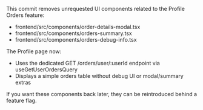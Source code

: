 This commit removes unrequested UI components related to the Profile Orders feature:

- frontend/src/components/order-details-modal.tsx
- frontend/src/components/orders-summary.tsx
- frontend/src/components/orders-debug-info.tsx

The Profile page now:
- Uses the dedicated GET /orders/user/:userId endpoint via useGetUserOrdersQuery
- Displays a simple orders table without debug UI or modal/summary extras

If you want these components back later, they can be reintroduced behind a feature flag.
